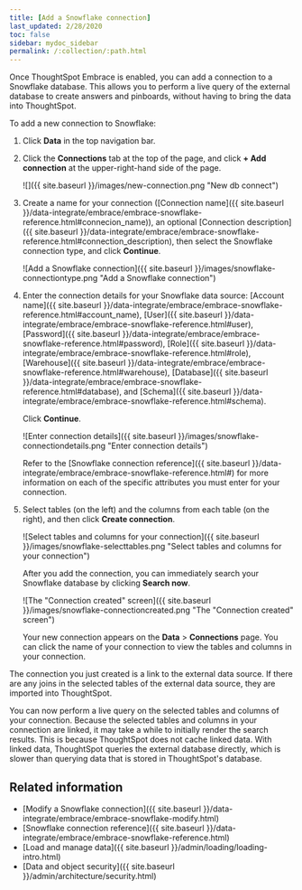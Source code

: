 ```yaml
---
title: [Add a Snowflake connection]
last_updated: 2/28/2020
toc: false
sidebar: mydoc_sidebar
permalink: /:collection/:path.html
---
```

Once ThoughtSpot Embrace is enabled, you can add a connection to a Snowflake database. This allows you to perform a live query of the external database to create answers and pinboards, without having to bring the data into ThoughtSpot.

To add a new connection to Snowflake:

1. Click **Data** in the top navigation bar.

2. Click the **Connections** tab at the top of the page, and click **+ Add connection** at the upper-right-hand side of the page.

     ![]({{ site.baseurl }}/images/new-connection.png "New db connect")

3. Create a name for your connection ([Connection name]({{ site.baseurl }}/data-integrate/embrace/embrace-snowflake-reference.html#connecion_name)), an optional [Connection description]({{ site.baseurl }}/data-integrate/embrace/embrace-snowflake-reference.html#connection_description), then select the Snowflake connection type, and click **Continue**.

     ![Add a Snowflake connection]({{ site.baseurl }}/images/snowflake-connectiontype.png "Add a Snowflake connection")

4. Enter the connection details for your Snowflake data source: [Account name]({{ site.baseurl }}/data-integrate/embrace/embrace-snowflake-reference.html#account_name), [User]({{ site.baseurl }}/data-integrate/embrace/embrace-snowflake-reference.html#user), [Password]({{ site.baseurl }}/data-integrate/embrace/embrace-snowflake-reference.html#password), [Role]({{ site.baseurl }}/data-integrate/embrace/embrace-snowflake-reference.html#role), [Warehouse]({{ site.baseurl }}/data-integrate/embrace/embrace-snowflake-reference.html#warehouse), [Database]({{ site.baseurl }}/data-integrate/embrace/embrace-snowflake-reference.html#database), and [Schema]({{ site.baseurl }}/data-integrate/embrace/embrace-snowflake-reference.html#schema).

   Click **Continue**.

    ![Enter connection details]({{ site.baseurl }}/images/snowflake-connectiondetails.png "Enter connection details")

    Refer to the [Snowflake connection reference]({{ site.baseurl }}/data-integrate/embrace/embrace-snowflake-reference.html#) for more information on each of the specific attributes you must enter for your connection.

5. Select tables (on the left) and the columns from each table (on the right), and then click **Create connection**.

    ![Select tables and columns for your connection]({{ site.baseurl }}/images/snowflake-selecttables.png "Select tables and columns for your connection")

   After you add the connection, you can immediately search your Snowflake database by clicking **Search now**.

   ![The "Connection created" screen]({{ site.baseurl }}/images/snowflake-connectioncreated.png "The "Connection created" screen")


   Your new connection appears on the **Data** > **Connections** page. You can click the name of your connection to view the tables and columns in your connection.   

The connection you just created is a link to the external data source. If there are any joins in the selected tables of the external data source, they are imported into ThoughtSpot.

You can now perform a live query on the selected tables and columns of your connection. Because the selected tables and columns in your connection are linked, it may take a while to initially render the search results. This is because ThoughtSpot does not cache linked data. With linked data, ThoughtSpot queries the external database directly, which is slower than querying data that is stored in ThoughtSpot's database.

## Related information
- [Modify a Snowflake connection]({{ site.baseurl }}/data-integrate/embrace/embrace-snowflake-modify.html)
- [Snowflake connection reference]({{ site.baseurl }}/data-integrate/embrace/embrace-snowflake-reference.html)
- [Load and manage data]({{ site.baseurl }}/admin/loading/loading-intro.html)
- [Data and object security]({{ site.baseurl }}/admin/architecture/security.html)
